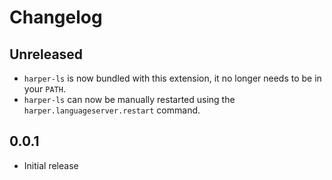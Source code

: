 # Changelog

## Unreleased

- `harper-ls` is now bundled with this extension, it no longer needs to be in your `PATH`.
- `harper-ls` can now be manually restarted using the `harper.languageserver.restart` command.

## 0.0.1

- Initial release
